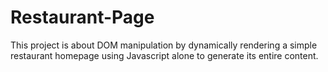 # Restaurant-Page
This project is about DOM manipulation by dynamically rendering a simple restaurant homepage using Javascript alone to generate its entire content.
